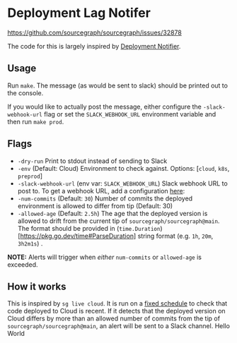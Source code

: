 # Deployment Lag Notifer

https://github.com/sourcegraph/sourcegraph/issues/32878

The code for this is largely inspired by [Deployment Notifier](../deployment-notifer/README.md).

## Usage

Run `make`. The message (as would be sent to slack) should be printed out to the console.

If you would like to actually post the message, either configure the `-slack-webhook-url` flag or set the `SLACK_WEBHOOK_URL` environment variable and then run `make prod`.

## Flags

- `-dry-run` Print to stdout instead of sending to Slack
- `-env` (Default: Cloud) Environment to check against. Options: [`cloud`, `k8s`, `preprod`]
- `-slack-webhook-url` (env var: `SLACK_WEBHOOK_URL`) Slack webhook URL to post to. To get a webhook URL, add a configuration [here](https://sourcegraph.slack.com/apps/A0F7XDUAZ-incoming-webhooks?tab=settings&next_id=0):
- `-num-commits` (Default: `30`) Number of commits the deployed environment is allowed to differ from tip (Default: 30)
- `-allowed-age` (Default: `2.5h`) The age that the deployed version is allowed to drift from the current tip of `sourcegraph/sourcegraph@main`. The format should be provided in (`time.Duration`)[https://pkg.go.dev/time#ParseDuration] string format (e.g. `1h`, `20m`, `3h2m1s`) .

**NOTE:** Alerts will trigger when _either_ `num-commits` or `allowed-age` is exceeded.

## How it works

This is inspired by `sg live cloud`. It is run on a [fixed schedule]() to check that code deployed to Cloud is recent. If it detects that the deployed version on Cloud differs by more than an allowed number of commits from the tip of `sourcegraph/sourcegraph@main`, an alert will be sent to a Slack channel.
Hello World
